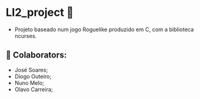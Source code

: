 # LI2_project :wave:

- Projeto baseado num jogo Roguelike produzido em C, com a biblioteca ncurses.

## :space_invader: Colaborators:
- José Soares;
- Diogo Outeiro;
- Nuno Melo;
- Olavo Carreira;
